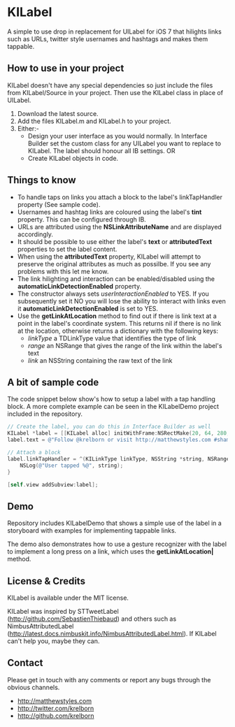 # KILabel

A simple to use drop in replacement for UILabel for iOS 7 that hilights links such as URLs, twitter style usernames and hashtags and makes them tappable.

## How to use in your project
KILabel doesn't have any special dependencies so just include the files from KILabel/Source in your project. Then use the KILabel class in place of UILabel.

1. Download the latest source.
2. Add the files KILabel.m and KILabel.h to your project.
3. Either:-
    * Design your user interface as you would normally. In Interface Builder set the custom class for any UILabel you want to replace to KILabel. The label should honour all IB settings. OR
    * Create KILabel objects in code.

## Things to know
* To handle taps on links you attach a block to the label's linkTapHandler property (See sample code).
* Usernames and hashtag links are coloured using the label's **tint** property. This can be configured through IB.
* URLs are attributed using the **NSLinkAttributeName** and are displayed accordingly.
* It should be possible to use either the label's **text** or **attributedText** properties to set the label content.
* When using the **attributedText** property, KILabel will attempt to preserve the original attributes as much as possilbe. If you see any problems with this let me know.
* The link hilighting and interaction can be enabled/disabled using the **automaticLinkDetectionEnabled** property.
* The constructor always sets *userInteractionEnabled* to YES. If you subsequently set it NO you will lose the ability to interact with links even it **automaticLinkDetectionEnabled** is set to YES.
* Use the **getLinkAtLocation** method to find out if there is link text at a point in the label's coordinate system. This returns nil if there is no link at the location, otherwise returns a dictionary with the following keys:
    * *linkType* a TDLinkType value that identifies the type of link
    * *range* an NSRange that gives the range of the link within the label's text
    * *link* an NSString containing the raw text of the link

## A bit of sample code

The code snippet below show's how to setup a label with a tap handling block. A more complete example can be seen in the KILabelDemo project included in the repository.

``` objective-c
// Create the label, you can do this in Interface Builder as well
KILabel *label = [[KILabel alloc] initWithFrame:NSRectMake(20, 64, 280, 60)];
label.text = @"Follow @krelborn or visit http://matthewstyles.com #shamelessplug";

// Attach a block
label.linkTapHandler = ^(KILinkType linkType, NSString *string, NSRange range) {
    NSLog(@"User tapped %@", string);
}

[self.view addSubview:label];
```

## Demo

Repository includes KILabelDemo that shows a simple use of the label in a storyboard with examples for implementing tappable links.

The demo also demonstrates how to use a gesture recognizer with the label to implement a long press on a link, which uses the **getLinkAtLocation|** method.

## License & Credits

KILabel is available under the MIT license.

KILabel was inspired by STTweetLabel (http://github.com/SebastienThiebaud) and others such as NimbusAttributedLabel (http://latest.docs.nimbuskit.info/NimbusAttributedLabel.html). If KILabel can't help you, maybe they can.

## Contact

Please get in touch with any comments or report any bugs through the obvious channels.

- http://matthewstyles.com
- http://twitter.com/krelborn
- http://github.com/krelborn
